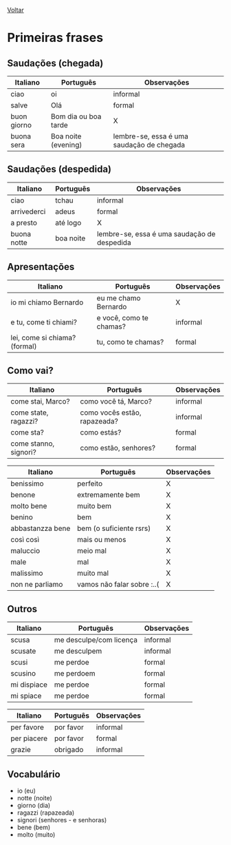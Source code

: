 [Voltar](../README.md)

# Primeiras frases

## Saudações (chegada)

| Italiano | Português | Observações | 
| --- | --- | --- |
| ciao | oi | informal |
| salve | Olá | formal |
| buon giorno | Bom dia ou boa tarde | X |
| buona sera | Boa noite (evening) | lembre-se, essa é uma saudação de chegada |

## Saudações (despedida)

| Italiano | Português | Observações | 
| --- | --- | --- |
| ciao | tchau | informal |
| arrivederci | adeus | formal |
| a presto | até logo | X |
| buona notte | boa noite | lembre-se, essa é uma saudação de despedida |

## Apresentações

| Italiano | Português | Observações |
| --- | --- | --- |
| io mi chiamo Bernardo | eu me chamo Bernardo | X |
| e tu, come ti chiami? | e você, como te chamas? | informal |
| lei, come si chiama? (formal) | tu, como te chamas? | formal |

## Como vai?

| Italiano | Português | Observações |
| --- | --- | --- |
| come stai, Marco? | como você tá, Marco? | informal |
| come state, ragazzi? | como vocês estão, rapazeada? | informal |
| come sta? | como estás? | formal |
| come stanno, signori? | como estão, senhores? | formal |

| Italiano | Português | Observações |
| --- | --- | --- |
| benissimo | perfeito | X |
| benone | extremamente bem | X |
| molto bene | muito bem | X |
| benino | bem | X |
| abbastanzza bene | bem (o suficiente rsrs) | X |
| così così | mais ou menos | X |
| maluccio | meio mal | X |
| male | mal | X |
| malissimo | muito mal | X |
| non ne parliamo | vamos não falar sobre :..( | X |

## Outros

| Italiano | Português | Observações |
| --- | --- | --- |
| scusa | me desculpe/com licença | informal |
| scusate | me desculpem | informal |
| scusi | me perdoe | formal |
| scusino | me perdoem | formal |
| mi dispiace | me perdoe | formal |
| mi spiace | me perdoe | formal |

| Italiano | Português | Observações |
| --- | --- | --- |
| per favore | por favor | informal |
| per piacere | por favor | formal |
| grazie | obrigado | informal |

## Vocabulário

* io (eu)
* notte (noite)
* giorno (dia)
* ragazzi (rapazeada)
* signori (senhores - e senhoras)
* bene (bem)
* molto (muito)
